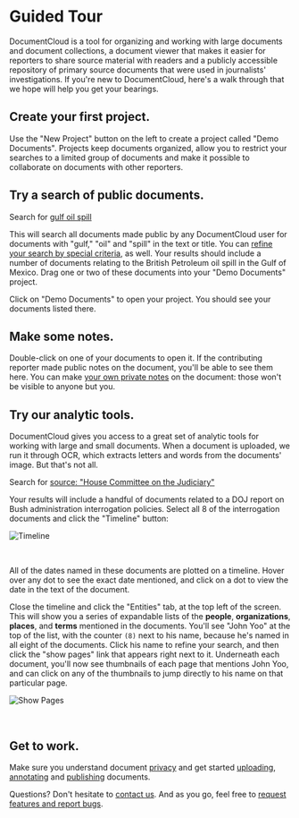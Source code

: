 # Guided Tour

DocumentCloud is a tool for organizing and working with large documents and document collections, a document viewer that makes it easier for reporters to share source material with readers and a publicly accessible repository of primary source documents that were used in journalists' investigations. If you're new to DocumentCloud, here's a walk through that we hope will help you get your bearings. 

## Create your first project.

Use the "New Project" button on the left to create a project called "Demo Documents". Projects keep documents organized, allow you to restrict your searches to a limited group of documents and make it possible to collaborate on documents with other reporters.

## Try a search of public documents.

Search for [gulf oil spill][]

This will search all documents made public by any DocumentCloud user for documents with "gulf," "oil" and "spill" in the text or title. You can [refine your search by special criteria][], as well. Your results should include a number of documents relating to the British Petroleum oil spill in the Gulf of Mexico. Drag one or two of these documents into your "Demo Documents" project. 

Click on "Demo Documents" to open your project. You should see your documents listed there.

## Make some notes.

Double-click on one of your documents to open it. If the contributing reporter made public notes on the document, you'll be able to see them here. You can make [your own private notes][] on the document: those won't be visible to anyone but you.

## Try our analytic tools.

DocumentCloud gives you access to a great set of analytic tools for working with large and small documents. When a document is uploaded, we run it through OCR, which extracts letters and words from the documents' image. But that's not all. 
 
Search for [source: "House Committee on the Judiciary"][]
 
Your results will include a handful of documents related to a DOJ report on Bush administration interrogation policies. Select all 8 of the interrogation documents and click the "Timeline" button:

![Timeline][]

&nbsp;

All of the dates named in these documents are plotted on a timeline. Hover over any dot to see the exact date mentioned, and click on a dot to view the date in the text of the document.
 
Close the timeline and click the "Entities" tab, at the top left of the screen. This will show you a series of expandable lists of the **people**, **organizations**, **places**, and **terms** mentioned in the documents. You'll see "John Yoo" at the top of the list, with the counter `(8)` next to his name, because he's named in all eight of the documents. Click his name to refine your search, and then click the "show pages" link that appears right next to it. Underneath each document, you'll now see thumbnails of each page that mentions John Yoo, and can click on any of the thumbnails to jump directly to his name on that particular page.

![Show Pages][]

&nbsp;

## Get to work.

Make sure you understand document [privacy][] and get started [uploading][], [annotating][] and [publishing][] documents. 

Questions? Don't hesitate to [contact us][]. And as you go, feel free to [request features and report bugs][].


[Timeline]: /images/help/timeline.jpg
[Show Pages]: /images/help/show_pages.png

[gulf oil spill]: #search/gulf%20oil%20spill
[refine your search by special criteria]: #help/searching
[your own private notes]: #help/notes
[source: "House Committee on the Judiciary"]: #search/source%3A%20%22House%20Committee%20on%20the%20Judiciary%22
[privacy]: #help/privacy
[annotating]: #help/notes
[publishing]: #help/publishing
[uploading]: #help/uploading
[request features and report bugs]: http://documentcloud.uservoice.com
[contact us]: javascript:dc.app.workspace.help.openContactDialog()